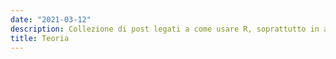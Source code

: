 ```yaml
---
date: "2021-03-12"
description: Collezione di post legati a come usare R, soprattutto in ambito analisi dati
title: Teoria
---
```

